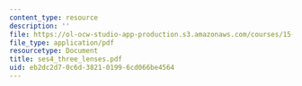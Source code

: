 ```yaml
---
content_type: resource
description: ''
file: https://ol-ocw-studio-app-production.s3.amazonaws.com/courses/15-322-leading-organizations-ii-fall-2003/eb2dc2d70c6d382101996cd066be4564_ses4_three_lenses.pdf
file_type: application/pdf
resourcetype: Document
title: ses4_three_lenses.pdf
uid: eb2dc2d7-0c6d-3821-0199-6cd066be4564
---
```


